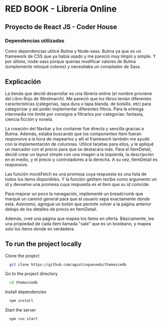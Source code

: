 # RED BOOK - Librería Online

## Proyecto de React JS - Coder House

### Dependencias utilizadas

Como dependencias utilicé Bulma y Node-sass. Bulma ya que es un framework de CSS que ya había usado y me pareció muy limpió y simple. Y por último, node-sass porque querías modificar valores de Bulma (simplemente retoqué colores) y necesitaba un compilador de Sass.

## Explicación

La tienda que decidí desarrollar es una librería online (el nombre proviene del Libro Rojo de Westmarch). Me pareció que los libros tenían diferentes características (categorías, tapa dura o tapa blanda, de bolsillo, etc) para categorizar y así poder implementar diferentes filtros. Para la entrega intermedia me limité por consigna a filtrarlos por categorías: fantasía, ciencia ficción y novela.

La creación del Navbar y los container fue directa y sencilla gracias a Bulma. Además, estaba buscando que los componentes Item fueran responsive a la hora de mapearlos y allí el framework también me ayudó con la implementación de columnas. Utilicé tarjetas para ellos, y le apliqué un marcador con el precio para que se destacara más. Para el ItemDetail, decidí crear un layout simple con una imagen a la izquierda, la descripción en el medio, y el precio y controladores a la derecha. A su vez, ItemDetail es responsive.

Las función mockFetch es una promesa cuya respuesta es una lista de todos los ítems disponibles. Y la función getItem recibe como argumento un id y devuelve una promesa cuya respuesta es el item que su id coincide.

Para mejorar un poco la navegación, implementé un breadcrumb que marqué un caminó general para que el usuario sepa exactamente dónde está. Asimismo, agregué un botón que permite volver a la página anterior debajo de los detalles de precio en ItemDetail.

Además, creé una página que mapea los ítems en oferta. Básicamente, lee una propiedad de cada ítem llamada "sale" que es un booleano, y mapea solo los ítems donde es verdadera.

## To run the project locally

Clone the project

```bash
  git clone https://github.com/agustinquevedo/themoviedb
```

Go to the project directory

```bash
  cd themoviedb
```

Install dependencies

```bash
  npm install
```

Start the server

```bash
  npm run start
```
